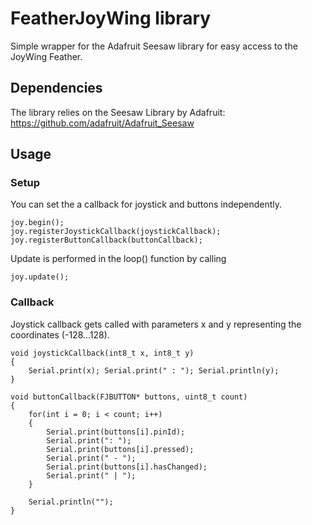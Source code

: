 # FeatherJoyWing library

Simple wrapper for the Adafruit Seesaw library for easy access to the JoyWing Feather.

## Dependencies

The library relies on the Seesaw Library by Adafruit: https://github.com/adafruit/Adafruit_Seesaw

## Usage

### Setup

You can set the a callback for joystick and buttons independently.

```
joy.begin();
joy.registerJoystickCallback(joystickCallback);
joy.registerButtonCallback(buttonCallback);
```

Update is performed in the loop() function by calling

```
joy.update();
```


### Callback

Joystick callback gets called with parameters x and y representing the coordinates (-128...128).


```
void joystickCallback(int8_t x, int8_t y)
{
    Serial.print(x); Serial.print(" : "); Serial.println(y);
}

void buttonCallback(FJBUTTON* buttons, uint8_t count)
{
    for(int i = 0; i < count; i++)
    {
        Serial.print(buttons[i].pinId);
        Serial.print(": "); 
        Serial.print(buttons[i].pressed); 
        Serial.print(" - ");
        Serial.print(buttons[i].hasChanged); 
        Serial.print(" | ");
    }

    Serial.println("");
}
```
